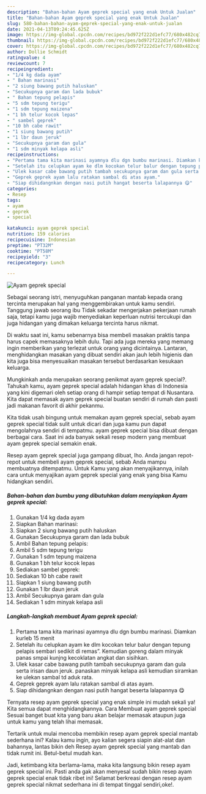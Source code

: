 ```yaml
---
description: "Bahan-bahan Ayam geprek special yang enak Untuk Jualan"
title: "Bahan-bahan Ayam geprek special yang enak Untuk Jualan"
slug: 580-bahan-bahan-ayam-geprek-special-yang-enak-untuk-jualan
date: 2021-04-13T09:24:45.625Z
image: https://img-global.cpcdn.com/recipes/bd972f222d1efc77/680x482cq70/ayam-geprek-special-foto-resep-utama.jpg
thumbnail: https://img-global.cpcdn.com/recipes/bd972f222d1efc77/680x482cq70/ayam-geprek-special-foto-resep-utama.jpg
cover: https://img-global.cpcdn.com/recipes/bd972f222d1efc77/680x482cq70/ayam-geprek-special-foto-resep-utama.jpg
author: Dollie Schmidt
ratingvalue: 4
reviewcount: 7
recipeingredient:
- "1/4 kg dada ayam"
- " Bahan marinasi"
- "2 siung bawang putih haluskan"
- "Secukupnya garam dan lada bubuk"
- " Bahan tepung pelapis"
- "5 sdm tepung terigu"
- "1 sdm tepung maizena"
- "1 bh telur kocok lepas"
- " sambel geprek"
- "10 bh cabe rawit"
- "1 siung bawang putih"
- "1 lbr daun jeruk"
- "Secukupnya garam dan gula"
- "1 sdm minyak kelapa asli"
recipeinstructions:
- "Pertama tama kita marinasi ayamnya dlu dgn bumbu marinasi. Diamkan kurleb 15 menit"
- "Setelah itu celupkan ayam ke dlm kocokan telur balur dengan tepung pelapis sembari sedikit di remas”. Kemudian goreng dalam minyak panas smpai kunjng kecoklatan angkat dan sisihkan."
- "Ulek kasar cabe bawang putih tambah secukupnya garam dan gula serta irisan daun jeruk. panaskan minyak kelapa asli kemudian siramkan ke ulekan sambal td aduk rata."
- "Geprek geprek ayam lalu ratakan sambal di atas ayam."
- "Siap dihidangnkan dengan nasi putih hangat beserta lalapannya 😋"
categories:
- Resep
tags:
- ayam
- geprek
- special

katakunci: ayam geprek special 
nutrition: 159 calories
recipecuisine: Indonesian
preptime: "PT32M"
cooktime: "PT58M"
recipeyield: "3"
recipecategory: Lunch

---
```



![Ayam geprek special](https://img-global.cpcdn.com/recipes/bd972f222d1efc77/680x482cq70/ayam-geprek-special-foto-resep-utama.jpg)

Sebagai seorang istri, menyuguhkan panganan mantab kepada orang tercinta merupakan hal yang menggembirakan untuk kamu sendiri. Tanggung jawab seorang ibu Tidak sekadar mengerjakan pekerjaan rumah saja, tetapi kamu juga wajib menyediakan keperluan nutrisi tercukupi dan juga hidangan yang dimakan keluarga tercinta harus nikmat.

Di waktu  saat ini, kamu sebenarnya bisa membeli masakan praktis tanpa harus capek memasaknya lebih dulu. Tapi ada juga mereka yang memang ingin memberikan yang terlezat untuk orang yang dicintainya. Lantaran, menghidangkan masakan yang dibuat sendiri akan jauh lebih higienis dan kita juga bisa menyesuaikan masakan tersebut berdasarkan kesukaan keluarga. 



Mungkinkah anda merupakan seorang penikmat ayam geprek special?. Tahukah kamu, ayam geprek special adalah hidangan khas di Indonesia yang kini digemari oleh setiap orang di hampir setiap tempat di Nusantara. Kita dapat memasak ayam geprek special buatan sendiri di rumah dan pasti jadi makanan favorit di akhir pekanmu.

Kita tidak usah bingung untuk memakan ayam geprek special, sebab ayam geprek special tidak sulit untuk dicari dan juga kamu pun dapat mengolahnya sendiri di tempatmu. ayam geprek special bisa dibuat dengan berbagai cara. Saat ini ada banyak sekali resep modern yang membuat ayam geprek special semakin enak.

Resep ayam geprek special juga gampang dibuat, lho. Anda jangan repot-repot untuk membeli ayam geprek special, sebab Anda mampu membuatnya ditempatmu. Untuk Kamu yang akan menyajikannya, inilah cara untuk menyajikan ayam geprek special yang enak yang bisa Kamu hidangkan sendiri.

<!--inarticleads1-->

##### Bahan-bahan dan bumbu yang dibutuhkan dalam menyiapkan Ayam geprek special:

1. Gunakan 1/4 kg dada ayam
1. Siapkan  Bahan marinasi:
1. Siapkan 2 siung bawang putih haluskan
1. Gunakan Secukupnya garam dan lada bubuk
1. Ambil  Bahan tepung pelapis:
1. Ambil 5 sdm tepung terigu
1. Gunakan 1 sdm tepung maizena
1. Gunakan 1 bh telur kocok lepas
1. Sediakan  sambel geprek:
1. Sediakan 10 bh cabe rawit
1. Siapkan 1 siung bawang putih
1. Gunakan 1 lbr daun jeruk
1. Ambil Secukupnya garam dan gula
1. Sediakan 1 sdm minyak kelapa asli




<!--inarticleads2-->

##### Langkah-langkah membuat Ayam geprek special:

1. Pertama tama kita marinasi ayamnya dlu dgn bumbu marinasi. Diamkan kurleb 15 menit
1. Setelah itu celupkan ayam ke dlm kocokan telur balur dengan tepung pelapis sembari sedikit di remas”. Kemudian goreng dalam minyak panas smpai kunjng kecoklatan angkat dan sisihkan.
1. Ulek kasar cabe bawang putih tambah secukupnya garam dan gula serta irisan daun jeruk. panaskan minyak kelapa asli kemudian siramkan ke ulekan sambal td aduk rata.
1. Geprek geprek ayam lalu ratakan sambal di atas ayam.
1. Siap dihidangnkan dengan nasi putih hangat beserta lalapannya 😋




Ternyata resep ayam geprek special yang enak simple ini mudah sekali ya! Kita semua dapat menghidangkannya. Cara Membuat ayam geprek special Sesuai banget buat kita yang baru akan belajar memasak ataupun juga untuk kamu yang telah lihai memasak.

Tertarik untuk mulai mencoba membikin resep ayam geprek special mantab sederhana ini? Kalau kamu ingin, ayo kalian segera siapin alat-alat dan bahannya, lantas bikin deh Resep ayam geprek special yang mantab dan tidak rumit ini. Betul-betul mudah kan. 

Jadi, ketimbang kita berlama-lama, maka kita langsung bikin resep ayam geprek special ini. Pasti anda gak akan menyesal sudah bikin resep ayam geprek special enak tidak ribet ini! Selamat berkreasi dengan resep ayam geprek special nikmat sederhana ini di tempat tinggal sendiri,oke!.


